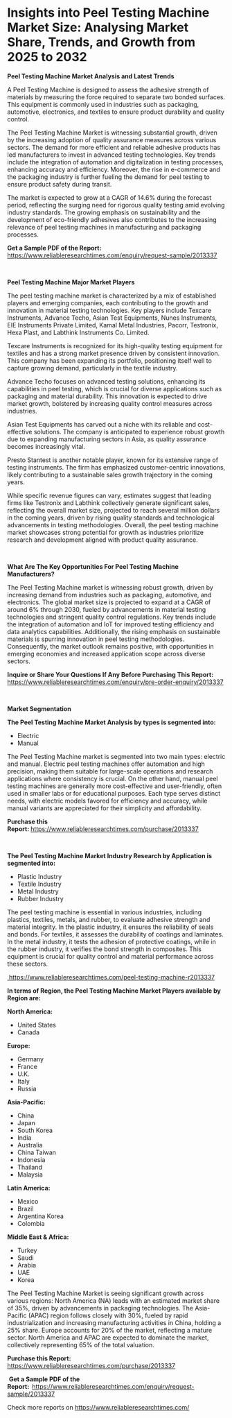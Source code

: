 <p><h1>Insights into Peel Testing Machine Market Size: Analysing Market Share, Trends, and Growth from 2025 to 2032</h1></p><p><strong>Peel Testing Machine Market Analysis and Latest Trends</strong></p>
<p><p>A Peel Testing Machine is designed to assess the adhesive strength of materials by measuring the force required to separate two bonded surfaces. This equipment is commonly used in industries such as packaging, automotive, electronics, and textiles to ensure product durability and quality control. </p><p>The Peel Testing Machine Market is witnessing substantial growth, driven by the increasing adoption of quality assurance measures across various sectors. The demand for more efficient and reliable adhesive products has led manufacturers to invest in advanced testing technologies. Key trends include the integration of automation and digitalization in testing processes, enhancing accuracy and efficiency. Moreover, the rise in e-commerce and the packaging industry is further fueling the demand for peel testing to ensure product safety during transit. </p><p>The market is expected to grow at a CAGR of 14.6% during the forecast period, reflecting the surging need for rigorous quality testing amid evolving industry standards. The growing emphasis on sustainability and the development of eco-friendly adhesives also contributes to the increasing relevance of peel testing machines in manufacturing and packaging processes.</p></p>
<p><strong>Get a Sample PDF of the Report:&nbsp;</strong> <a href="https://www.reliableresearchtimes.com/enquiry/request-sample/2013337?utm_campaign=2193&utm_medium=2&utm_source=Github&utm_content=ia&utm_term=10042025&utm_id=peel-testing-machine">https://www.reliableresearchtimes.com/enquiry/request-sample/2013337</a></p>
<p>&nbsp;</p>
<p><strong>Peel Testing Machine Major Market Players</strong></p>
<p><p>The peel testing machine market is characterized by a mix of established players and emerging companies, each contributing to the growth and innovation in material testing technologies. Key players include Texcare Instruments, Advance Techo, Asian Test Equipments, Nunes Instruments, EIE Instruments Private Limited, Kamal Metal Industries, Pacorr, Testronix, Hexa Plast, and Labthink Instruments Co. Limited. </p><p>Texcare Instruments is recognized for its high-quality testing equipment for textiles and has a strong market presence driven by consistent innovation. This company has been expanding its portfolio, positioning itself well to capture growing demand, particularly in the textile industry. </p><p>Advance Techo focuses on advanced testing solutions, enhancing its capabilities in peel testing, which is crucial for diverse applications such as packaging and material durability. This innovation is expected to drive market growth, bolstered by increasing quality control measures across industries.</p><p>Asian Test Equipments has carved out a niche with its reliable and cost-effective solutions. The company is anticipated to experience robust growth due to expanding manufacturing sectors in Asia, as quality assurance becomes increasingly vital.</p><p>Presto Stantest is another notable player, known for its extensive range of testing instruments. The firm has emphasized customer-centric innovations, likely contributing to a sustainable sales growth trajectory in the coming years.</p><p>While specific revenue figures can vary, estimates suggest that leading firms like Testronix and Labthink collectively generate significant sales, reflecting the overall market size, projected to reach several million dollars in the coming years, driven by rising quality standards and technological advancements in testing methodologies. Overall, the peel testing machine market showcases strong potential for growth as industries prioritize research and development aligned with product quality assurance.</p></p>
<p>&nbsp;</p>
<p><strong>What Are The Key Opportunities For Peel Testing Machine Manufacturers?</strong></p>
<p><p>The Peel Testing Machine market is witnessing robust growth, driven by increasing demand from industries such as packaging, automotive, and electronics. The global market size is projected to expand at a CAGR of around 6% through 2030, fueled by advancements in material testing technologies and stringent quality control regulations. Key trends include the integration of automation and IoT for improved testing efficiency and data analytics capabilities. Additionally, the rising emphasis on sustainable materials is spurring innovation in peel testing methodologies. Consequently, the market outlook remains positive, with opportunities in emerging economies and increased application scope across diverse sectors.</p></p>
<p><strong>Inquire or Share Your Questions If Any Before Purchasing This Report:</strong> <a href="https://www.reliableresearchtimes.com/enquiry/pre-order-enquiry/2013337?utm_campaign=2193&utm_medium=2&utm_source=Github&utm_content=ia&utm_term=10042025&utm_id=peel-testing-machine">https://www.reliableresearchtimes.com/enquiry/pre-order-enquiry/2013337</a></p>
<p>&nbsp;</p>
<p><strong>Market Segmentation</strong></p>
<p><strong>The Peel Testing Machine Market Analysis by types is segmented into:</strong></p>
<p><ul><li>Electric</li><li>Manual</li></ul></p>
<p><p>The Peel Testing Machine market is segmented into two main types: electric and manual. Electric peel testing machines offer automation and high precision, making them suitable for large-scale operations and research applications where consistency is crucial. On the other hand, manual peel testing machines are generally more cost-effective and user-friendly, often used in smaller labs or for educational purposes. Each type serves distinct needs, with electric models favored for efficiency and accuracy, while manual variants are appreciated for their simplicity and affordability.</p></p>
<p><strong>Purchase this Report:&nbsp;</strong><a href="https://www.reliableresearchtimes.com/purchase/2013337?utm_campaign=2193&utm_medium=2&utm_source=Github&utm_content=ia&utm_term=10042025&utm_id=peel-testing-machine">https://www.reliableresearchtimes.com/purchase/2013337</a></p>
<p>&nbsp;</p>
<p><strong>The Peel Testing Machine Market Industry Research by Application is segmented into:</strong></p>
<p><ul><li>Plastic Industry</li><li>Textile Industry</li><li>Metal Industry</li><li>Rubber Industry</li></ul></p>
<p><p>The peel testing machine is essential in various industries, including plastics, textiles, metals, and rubber, to evaluate adhesive strength and material integrity. In the plastic industry, it ensures the reliability of seals and bonds. For textiles, it assesses the durability of coatings and laminates. In the metal industry, it tests the adhesion of protective coatings, while in the rubber industry, it verifies the bond strength in composites. This equipment is crucial for quality control and material performance across these sectors.</p></p>
<p><a href="https://www.reliableresearchtimes.com/peel-testing-machine-r2013337?utm_campaign=2193&utm_medium=2&utm_source=Github&utm_content=ia&utm_term=10042025&utm_id=peel-testing-machine">&nbsp;https://www.reliableresearchtimes.com/peel-testing-machine-r2013337</a></p>
<p><strong>In terms of Region, the Peel Testing Machine Market Players available by Region are:</strong></p>
<p>
    <p> <strong> North America: </strong>
        <ul>
            <li>United States</li>
            <li>Canada</li>
        </ul>
        </p> 
    <p> <strong> Europe: </strong>
        <ul>
            <li>Germany</li>
            <li>France</li>
            <li>U.K.</li>
            <li>Italy</li>
            <li>Russia</li>
        </ul>
        </p> 
    <p> <strong> Asia-Pacific: </strong>
        <ul>
            <li>China</li>
            <li>Japan</li>
            <li>South Korea</li>
            <li>India</li>
            <li>Australia</li>
            <li>China Taiwan</li>
            <li>Indonesia</li>
            <li>Thailand</li>
            <li>Malaysia</li>
        </ul>
        </p> 
    <p> <strong> Latin America: </strong>
        <ul>
            <li>Mexico</li>
            <li>Brazil</li>
            <li>Argentina Korea</li>
            <li>Colombia</li>
        </ul>
        </p> 
    <p> <strong> Middle East & Africa: </strong>
        <ul>
            <li>Turkey</li>
            <li>Saudi</li>
            <li>Arabia</li>
            <li>UAE</li>
            <li>Korea</li>
        </ul>
    </p>
    </p>
<p><p>The Peel Testing Machine Market is seeing significant growth across various regions: North America (NA) leads with an estimated market share of 35%, driven by advancements in packaging technologies. The Asia-Pacific (APAC) region follows closely with 30%, fueled by rapid industrialization and increasing manufacturing activities in China, holding a 25% share. Europe accounts for 20% of the market, reflecting a mature sector. North America and APAC are expected to dominate the market, collectively representing 65% of the total valuation.</p></p>
<p><strong>Purchase this Report: </strong><a href="https://www.reliableresearchtimes.com/purchase/2013337?utm_campaign=2193&utm_medium=2&utm_source=Github&utm_content=ia&utm_term=10042025&utm_id=peel-testing-machine">https://www.reliableresearchtimes.com/purchase/2013337</a></p>
<p>&nbsp;<strong>Get a Sample PDF of the Report:&nbsp;&nbsp;</strong><a href="https://www.reliableresearchtimes.com/enquiry/request-sample/2013337?utm_campaign=2193&utm_medium=2&utm_source=Github&utm_content=ia&utm_term=10042025&utm_id=peel-testing-machine">https://www.reliableresearchtimes.com/enquiry/request-sample/2013337</a></p>
<p><strong></strong></p>
<p>Check more reports on <a href="https://www.reliableresearchtimes.com/?utm_campaign=2193&utm_medium=2&utm_source=Github&utm_content=ia&utm_term=10042025&utm_id=peel-testing-machine">https://www.reliableresearchtimes.com/</a></p>